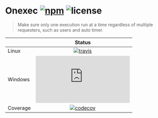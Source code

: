 
# Onexec [![npm][npm-badge]][npm-url] ![license][license-badge]
> Make sure only one execution run at a time regardless of multiple requesters, such as users and auto timer.

|          | **Status**                                     |
|---       |:---:                                           |
| Linux    | [![travis][travis-badge]][travis-url]          |
| Windows  | [![appveyor][appveyor-badge]][appveyor-url]    |
| Coverage | [![codecov][codecov-badge]][codecov-url]       |

[npm-badge]: 	https://img.shields.io/npm/v/onexec.svg
[npm-url]: https://www.npmjs.com/package/onexec

[travis-badge]: https://travis-ci.org/nfam/onexec.js.svg
[travis-url]: https://travis-ci.org/nfam/onexec.js

[appveyor-badge]: https://ci.appveyor.com/api/projects/status/github/nfam/onexec.js?svg=true
[appveyor-url]: https://ci.appveyor.com/project/nfam/onexec/

[codecov-badge]: https://codecov.io/gh/nfam/onexec.js/branch/master/graphs/badge.svg
[codecov-url]: https://codecov.io/gh/nfam/onexec.js/branch/master

[license-badge]: https://img.shields.io/github/license/nfam/onexec.js.svg
